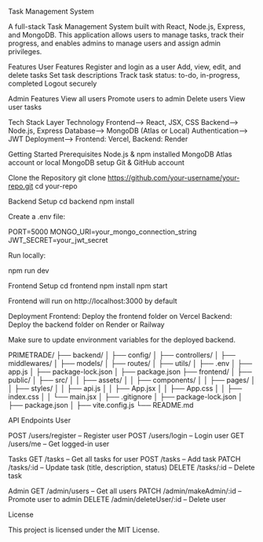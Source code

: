 Task Management System

A full-stack Task Management System built with React, Node.js, Express, and MongoDB. This application allows users to manage tasks, track their progress, and enables admins to manage users and assign admin privileges.

Features
User Features
Register and login as a user
Add, view, edit, and delete tasks
Set task descriptions
Track task status: to-do, in-progress, completed
Logout securely

Admin Features
View all users
Promote users to admin
Delete users
View user tasks

Tech Stack
Layer	Technology
Frontend-->	React, JSX, CSS
Backend-->	Node.js, Express
Database-->	MongoDB (Atlas or Local)
Authentication-->	JWT
Deployment-->	Frontend: Vercel, Backend: Render


Getting Started
Prerequisites
Node.js & npm installed
MongoDB Atlas account or local MongoDB setup
Git & GitHub account

Clone the Repository
git clone https://github.com/your-username/your-repo.git
cd your-repo

Backend Setup
cd backend
npm install


Create a .env file:

PORT=5000
MONGO_URI=your_mongo_connection_string
JWT_SECRET=your_jwt_secret


Run locally:

npm run dev

Frontend Setup
cd frontend
npm install
npm start


Frontend will run on http://localhost:3000 by default

Deployment
Frontend: Deploy the frontend folder on Vercel
Backend: Deploy the backend folder on Render or Railway

Make sure to update environment variables for the deployed backend.

PRIMETRADE/
├── backend/
│   ├── config/
│   ├── controllers/
│   ├── middlewares/
│   ├── models/
│   ├── routes/
│   ├── utils/
│   ├── .env
│   ├── app.js
│   ├── package-lock.json
│   ├── package.json
├── frontend/
│   ├── public/
│   ├── src/
│   │   ├── assets/
│   │   ├── components/
│   │   ├── pages/
│   │   ├── styles/
│   │   ├── api.js
│   │   ├── App.jsx
│   │   ├── App.css
│   │   ├── index.css
│   │   └── main.jsx
│   ├── .gitignore
│   ├── package-lock.json
│   ├── package.json
│   ├── vite.config.js
└── README.md



API Endpoints
User

POST /users/register – Register user
POST /users/login – Login user
GET /users/me – Get logged-in user

Tasks
GET /tasks – Get all tasks for user
POST /tasks – Add task
PATCH /tasks/:id – Update task (title, description, status)
DELETE /tasks/:id – Delete task

Admin
GET /admin/users – Get all users
PATCH /admin/makeAdmin/:id – Promote user to admin
DELETE /admin/deleteUser/:id – Delete user

License

This project is licensed under the MIT License.
